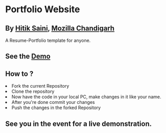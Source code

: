 # Portfolio Website
## By [Hitik Saini](https://hitik20.tech/), [Mozilla Chandigarh](https://mozillachandigarh.tech/)
A Resume-Portfolio template for anyone.
## See the [Demo](https://mozilla-chandigarh.github.io/my_portfolio/)
## How to ?
<li>Fork the current Repository </li>
<li>Clone the repository </li>
<li>Now have the code in your local PC, make changes in it like your name. </li>
<li>After you're done commit your changes </li>
<li>Push the changes in the forked Repository </li>

## See you in the event for a live demonstration.
